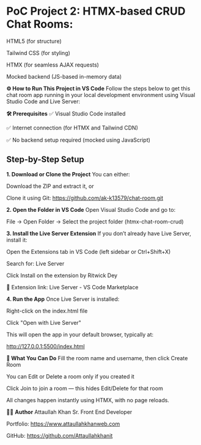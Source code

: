 # PoC Project 2: HTMX-based CRUD Chat Rooms:

HTML5 (for structure)

Tailwind CSS (for styling)

HTMX (for seamless AJAX requests)

Mocked backend (JS-based in-memory data)

**⚙️ How to Run This Project in VS Code**
Follow the steps below to get this chat room app running in your local development environment using Visual Studio Code and Live Server:

**🛠️ Prerequisites**
✅ Visual Studio Code installed

✅ Internet connection (for HTMX and Tailwind CDN)

✅ No backend setup required (mocked using JavaScript)

## Step-by-Step Setup
**1. Download or Clone the Project**
You can either:

Download the ZIP and extract it, or

Clone it using Git: https://github.com/ak-k13579/chat-room.git

**2. Open the Folder in VS Code**
Open Visual Studio Code and go to:

File → Open Folder → Select the project folder (htmx-chat-room-crud)

**3. Install the Live Server Extension**
If you don’t already have Live Server, install it:

Open the Extensions tab in VS Code (left sidebar or Ctrl+Shift+X)

Search for: Live Server

Click Install on the extension by Ritwick Dey

🔗 Extension link: Live Server - VS Code Marketplace

**4. Run the App**
Once Live Server is installed:

Right-click on the index.html file

Click "Open with Live Server"

This will open the app in your default browser, typically at:

http://127.0.0.1:5500/index.html


 **🧪 What You Can Do**
Fill the room name and username, then click Create Room

You can Edit or Delete a room only if you created it

Click Join to join a room — this hides Edit/Delete for that room

All changes happen instantly using HTMX, with no page reloads.



🧑‍💻 **Author**
Attaullah Khan Sr. Front End Developer

Portfolio: https://www.attaullahkhanweb.com

GitHub: https://github.com/Attaullahkhanit


